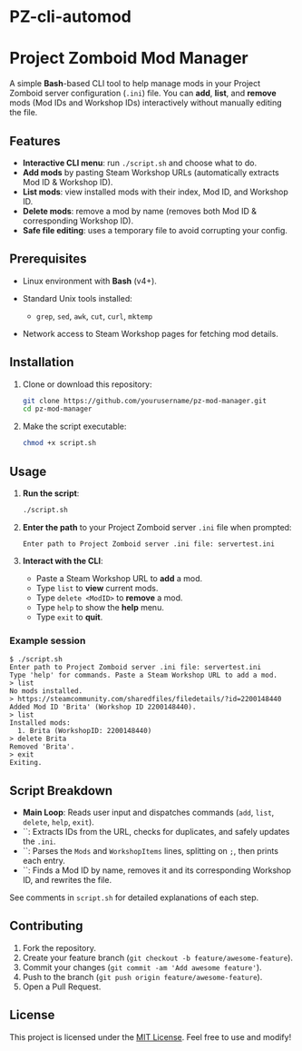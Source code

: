 # PZ-cli-automod
# Project Zomboid Mod Manager

A simple **Bash**-based CLI tool to help manage mods in your Project Zomboid server configuration (`.ini`) file. You can **add**, **list**, and **remove** mods (Mod IDs and Workshop IDs) interactively without manually editing the file.

## Features

* **Interactive CLI menu**: run `./script.sh` and choose what to do.
* **Add mods** by pasting Steam Workshop URLs (automatically extracts Mod ID & Workshop ID).
* **List mods**: view installed mods with their index, Mod ID, and Workshop ID.
* **Delete mods**: remove a mod by name (removes both Mod ID & corresponding Workshop ID).
* **Safe file editing**: uses a temporary file to avoid corrupting your config.

## Prerequisites

* Linux environment with **Bash** (v4+).
* Standard Unix tools installed:

  * `grep`, `sed`, `awk`, `cut`, `curl`, `mktemp`
* Network access to Steam Workshop pages for fetching mod details.

## Installation

1. Clone or download this repository:

   ```bash
   git clone https://github.com/yourusername/pz-mod-manager.git
   cd pz-mod-manager
   ```
2. Make the script executable:

   ```bash
   chmod +x script.sh
   ```

## Usage

1. **Run the script**:

   ```bash
   ./script.sh
   ```
2. **Enter the path** to your Project Zomboid server `.ini` file when prompted:

   ```text
   Enter path to Project Zomboid server .ini file: servertest.ini
   ```
3. **Interact with the CLI**:

   * Paste a Steam Workshop URL to **add** a mod.
   * Type `list` to **view** current mods.
   * Type `delete <ModID>` to **remove** a mod.
   * Type `help` to show the **help** menu.
   * Type `exit` to **quit**.

### Example session

```text
$ ./script.sh
Enter path to Project Zomboid server .ini file: servertest.ini
Type 'help' for commands. Paste a Steam Workshop URL to add a mod.
> list
No mods installed.
> https://steamcommunity.com/sharedfiles/filedetails/?id=2200148440
Added Mod ID 'Brita' (Workshop ID 2200148440).
> list
Installed mods:
  1. Brita (WorkshopID: 2200148440)
> delete Brita
Removed 'Brita'.
> exit
Exiting.
```

## Script Breakdown

* **Main Loop**: Reads user input and dispatches commands (`add`, `list`, `delete`, `help`, `exit`).
* \`\`: Extracts IDs from the URL, checks for duplicates, and safely updates the `.ini`.
* \`\`: Parses the `Mods` and `WorkshopItems` lines, splitting on `;`, then prints each entry.
* \`\`: Finds a Mod ID by name, removes it and its corresponding Workshop ID, and rewrites the file.

See comments in `script.sh` for detailed explanations of each step.

## Contributing

1. Fork the repository.
2. Create your feature branch (`git checkout -b feature/awesome-feature`).
3. Commit your changes (`git commit -am 'Add awesome feature'`).
4. Push to the branch (`git push origin feature/awesome-feature`).
5. Open a Pull Request.

## License

This project is licensed under the [MIT License](LICENSE). Feel free to use and modify!


